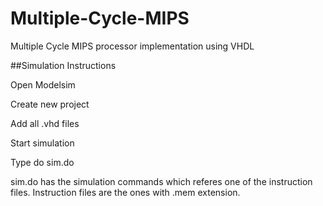# Multiple-Cycle-MIPS
Multiple Cycle MIPS processor implementation using VHDL


##Simulation Instructions

Open Modelsim

Create new project

Add all .vhd files

Start simulation

Type do sim.do

sim.do has the simulation commands which referes one of the instruction files. Instruction files are the ones with .mem extension.
